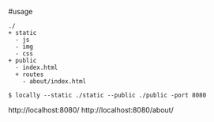 
#usage

```
./
+ static
  - js
  - img
  - css
+ public
  - index.html
  + routes
    - about/index.html
```


```
$ locally --static ./static --public ./public -port 8080
```

http://localhost:8080/
http://localhost:8080/about/

